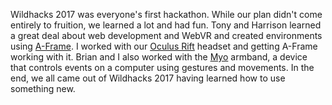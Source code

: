 Wildhacks 2017 was everyone's first hackathon. While our plan didn't come entirely to fruition, we learned a lot and had fun. Tony and Harrison learned a great deal about web development and WebVR and created environments using [A-Frame](aframe.io). I worked with our [Oculus Rift](oculus.com/rift) headset and getting A-Frame working with it. Brian and I also worked with the [Myo](https://www.myo.com/ "Myo Gesture Control Armband") armband, a device that controls events on a computer using gestures and movements. In the end, we all came out of Wildhacks 2017 having learned how to use something new.
